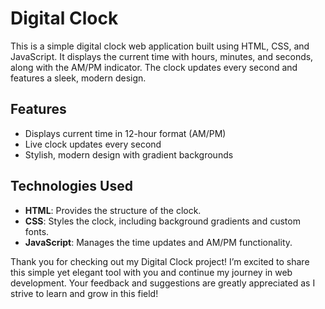 # Digital Clock

This is a simple digital clock web application built using HTML, CSS, and JavaScript. It displays the current time with hours, minutes, and seconds, along with the AM/PM indicator. The clock updates every second and features a sleek, modern design.

## Features

- Displays current time in 12-hour format (AM/PM)
- Live clock updates every second
- Stylish, modern design with gradient backgrounds

## Technologies Used

- **HTML**: Provides the structure of the clock.
- **CSS**: Styles the clock, including background gradients and custom fonts.
- **JavaScript**: Manages the time updates and AM/PM functionality.

Thank you for checking out my Digital Clock project! I’m excited to share this simple yet elegant tool with you and continue my journey in web development. Your feedback and suggestions are greatly appreciated as I strive to learn and grow in this field!
